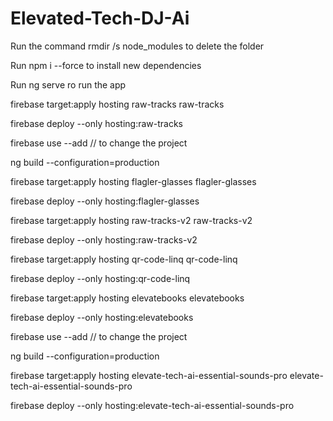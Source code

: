 # Elevated-Tech-DJ-Ai


Run the command rmdir /s node_modules to delete the folder

Run npm i --force to install new dependencies

Run ng serve ro run the app

firebase target:apply hosting raw-tracks raw-tracks

firebase deploy --only hosting:raw-tracks  

firebase use --add // to change the project

ng build --configuration=production

firebase target:apply hosting flagler-glasses flagler-glasses

firebase deploy --only hosting:flagler-glasses  


firebase target:apply hosting raw-tracks-v2 raw-tracks-v2  

firebase deploy --only hosting:raw-tracks-v2  

firebase target:apply hosting qr-code-linq qr-code-linq  

firebase deploy --only hosting:qr-code-linq  

firebase target:apply hosting elevatebooks elevatebooks  

firebase deploy --only hosting:elevatebooks  

firebase use --add // to change the project

ng build --configuration=production

firebase target:apply hosting elevate-tech-ai-essential-sounds-pro elevate-tech-ai-essential-sounds-pro

firebase deploy --only hosting:elevate-tech-ai-essential-sounds-pro  